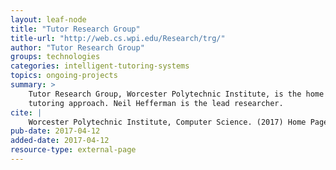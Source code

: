 ```yaml
---
layout: leaf-node
title: "Tutor Research Group"
title-url: "http://web.cs.wpi.edu/Research/trg/"
author: "Tutor Research Group"
groups: technologies
categories: intelligent-tutoring-systems
topics: ongoing-projects
summary: >
    Tutor Research Group, Worcester Polytechnic Institute, is the home of the ASSISTment goals oriented
    tutoring approach. Neil Hefferman is the lead researcher.
cite: |
    Worcester Polytechnic Institute, Computer Science. (2017) Home Page. Retrieved from: http://web.cs.wpi.edu/Research/trg/. April 12, 2017.
pub-date: 2017-04-12
added-date: 2017-04-12
resource-type: external-page
---
```

